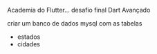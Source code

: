 Academia do Flutter... desafio final Dart Avançado

criar um banco de dados mysql com as tabelas
- estados
- cidades
